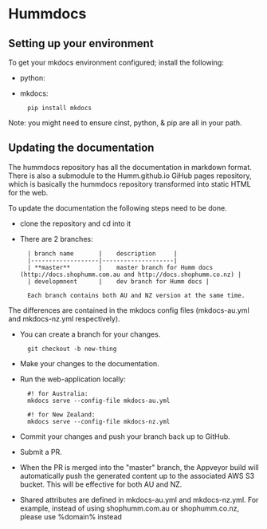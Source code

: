 # Hummdocs

## Setting up your environment

To get your mkdocs environment configured; install the following:
* python:
* mkdocs:

        pip install mkdocs

Note: you might need to ensure cinst, python, & pip are all in your path.

## Updating the documentation

The hummdocs repository has all the documentation in markdown format. There is also a submodule to the Humm.github.io GiHub pages repository, which is basically the hummdocs repository transformed into static HTML for the web.

To update the documentation the following steps need to be done.

* clone the repository and cd into it

* There are 2 branches:

        | branch name       |    description     |
        |-------------------|--------------------|
        | **master**        |    master branch for Humm docs (http://docs.shophumm.com.au and http://docs.shophumm.co.nz) |
        | developmnent      |    dev branch for Humm docs |

        Each branch contains both AU and NZ version at the same time.
The differences are contained in the mkdocs config files (mkdocs-au.yml and mkdocs-nz.yml respectively).

* You can create a branch for your changes.

        git checkout -b new-thing

* Make your changes to the documentation.
* Run the web-application locally:  

        #! for Australia:
        mkdocs serve --config-file mkdocs-au.yml

        #! for New Zealand:
        mkdocs serve --config-file mkdocs-nz.yml

* Commit your changes and push your branch back up to GitHub.
* Submit a PR.
* When the PR is merged into the "master" branch, the Appveyor build will automatically push the generated content up to the associated AWS S3 bucket. This will be effective for both AU and NZ.

* Shared attributes are defined in mkdocs-au.yml and mkdocs-nz.yml. For example, instead of using shophumm.com.au or shophumm.co.nz, please use %domain% instead
